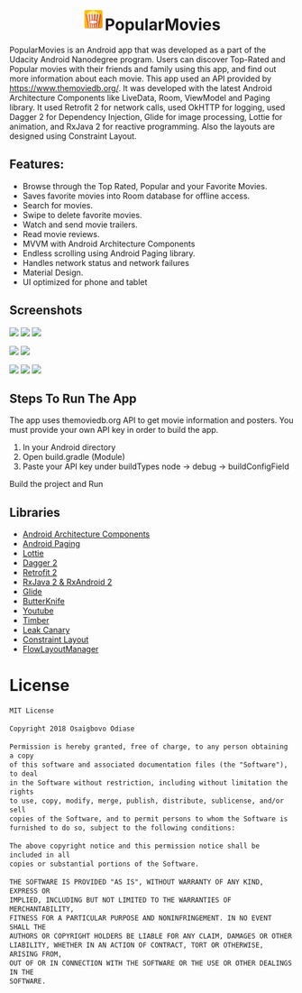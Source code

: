 
# <h1 align="center"><img src="https://github.com/Osaigbovo/PopularMovies/blob/master/app/src/main/res/mipmap-xxxhdpi/ic_launcher.png" width="40">PopularMovies</h1>
PopularMovies is an Android app that was developed as a part of the Udacity Android Nanodegree program. Users can discover Top-Rated and Popular movies with their friends and family using this app, and find out more information about each movie. This app used an API provided by https://www.themoviedb.org/.
It was developed with the latest Android Architecture Components like LiveData, Room, ViewModel and Paging library. It used Retrofit 2 for network calls, used OkHTTP for logging, used Dagger 2 for Dependency Injection, Glide for image processing, Lottie for animation, and RxJava 2 for reactive programming. Also the layouts are designed using Constraint Layout.


## Features:
* Browse through the Top Rated, Popular and your Favorite Movies.
* Saves favorite movies into Room database for offline access.
* Search for movies.
* Swipe to delete favorite movies.
* Watch and send movie trailers.
* Read movie reviews.
* MVVM with Android Architecture Components
* Endless scrolling using Android Paging library.
* Handles network status and network failures
* Material Design.
* UI optimized for phone and tablet


## Screenshots
<img src="../master/art/home.png" width="240"> <img src="../master/art/options.png" width="240"> <img src="../master/art/favorite.png" width="240">

<img src="../master/art/swipe to delete.png" width="240"> <img src="../master/art/search.png" width="240">

<img src="../master/art/movie deets.png" width="240"> <img src="../master/art/movie deetss.png" width="240"> <img src="../master/art/movie deetsss.png" width="240">


<h2>Steps To Run The App</h2>
<p>The app uses themoviedb.org API to get movie information and posters. You must provide your own API key in order to build the app.</p>
<ol>
<li>In your Android directory</li>
<li>Open build.gradle (Module)</li>
<li>Paste your API key under buildTypes node -> debug -> buildConfigField </li>
</ol>
<p>Build the project and Run</p>


## Libraries

* [Android Architecture Components](https://developer.android.com/topic/libraries/architecture/)
* [Android Paging](https://developer.android.com/topic/libraries/architecture/paging/)
* [Lottie](https://github.com/airbnb/lottie-android)
* [Dagger 2](https://github.com/google/dagger)
* [Retrofit 2](https://github.com/square/retrofit)
* [RxJava 2 & RxAndroid 2](https://github.com/ReactiveX/RxAndroid)
* [Glide](https://github.com/bumptech/glide)
* [ButterKnife](https://github.com/JakeWharton/butterknife)
* [Youtube](https://github.com/youtube/yt-android-player)
* [Timber](https://github.com/JakeWharton/timber)
* [Leak Canary](https://github.com/square/leakcanary)
* [Constraint Layout](https://developer.android.com/reference/android/support/constraint/ConstraintLayout)
* [FlowLayoutManager](https://github.com/xiaofeng-han/AndroidLibs/tree/master/flowlayoutmanager)

# License

	MIT License
	
	Copyright 2018 Osaigbovo Odiase

	Permission is hereby granted, free of charge, to any person obtaining a copy
	of this software and associated documentation files (the "Software"), to deal
	in the Software without restriction, including without limitation the rights
	to use, copy, modify, merge, publish, distribute, sublicense, and/or sell
	copies of the Software, and to permit persons to whom the Software is
	furnished to do so, subject to the following conditions:

	The above copyright notice and this permission notice shall be included in all
	copies or substantial portions of the Software.

	THE SOFTWARE IS PROVIDED "AS IS", WITHOUT WARRANTY OF ANY KIND, EXPRESS OR
	IMPLIED, INCLUDING BUT NOT LIMITED TO THE WARRANTIES OF MERCHANTABILITY,
	FITNESS FOR A PARTICULAR PURPOSE AND NONINFRINGEMENT. IN NO EVENT SHALL THE
	AUTHORS OR COPYRIGHT HOLDERS BE LIABLE FOR ANY CLAIM, DAMAGES OR OTHER
	LIABILITY, WHETHER IN AN ACTION OF CONTRACT, TORT OR OTHERWISE, ARISING FROM,
	OUT OF OR IN CONNECTION WITH THE SOFTWARE OR THE USE OR OTHER DEALINGS IN THE
	SOFTWARE.
